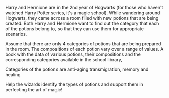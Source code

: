 Harry and Hermione are in the 2nd year of Hogwarts (for those who haven't watched Harry Potter series, it's a magic school). While wandering around Hogwarts, they came across a room filled with new potions that are being created. Both Harry and Hermione want to find out the category that each of the potions belong to, so that they can use them for appropriate scenarios.

Assume that there are only 4 categories of potions that are being prepared in the room. The compositions of each potion vary over a range of values. A book with the data of various potions, their compositions and the corresponding categories available in the school library,

Categories of the potions are anti-aging transmigration, memory and healing

Help the wizards identify the types of potions and support them in perfecting the art of magic!

